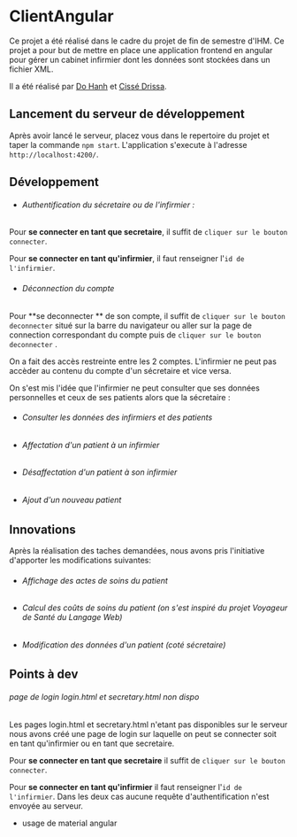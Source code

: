 # ClientAngular

Ce projet a été réalisé dans le cadre du projet de fin de semestre d'IHM. Ce projet a pour but de mettre en place une application frontend en angular pour
gérer un cabinet infirmier dont les données sont stockées dans un fichier XML.

Il a été réalisé par [Do Hanh](https://gitlab.com/yakuzHanh) et [Cissé Drissa](https://gitlab.com/Cashenvic).



## Lancement du serveur de développement
Après avoir lancé le serveur, placez vous dans le repertoire du projet et taper la commande `npm start`. L'application s'execute à l'adresse `http://localhost:4200/`.

## Développement
- ###### Authentification du sécretaire ou de l'infirmier :

Pour **se connecter en tant que secretaire**, il suffit  de `cliquer sur le bouton connecter`. 

Pour **se connecter en tant qu'infirmier**, il faut renseigner l'`id de l'infirmier`.

- ###### Déconnection du compte

Pour **se deconnecter ** de son compte, il suffit  de `cliquer sur le bouton deconnecter` situé sur la barre du navigateur 
ou aller sur la page de connection correspondant du compte puis de `cliquer sur le bouton deconnecter` . 


On a fait des accès restreinte entre les 2 comptes. L'infirmier ne peut pas accèder au contenu du compte d'un sécretaire et vice versa.

On s'est mis l'idée que l'infirmier ne peut consulter que ses données personnelles et ceux de ses patients alors que la sécretaire :
- ###### Consulter les données des infirmiers et des patients
- ###### Affectation d'un patient à un infirmier
- ###### Désaffectation d'un patient à son infirmier
- ###### Ajout d'un nouveau patient

## Innovations
Après la réalisation des taches demandées, nous avons pris l'initiative d'apporter les modifications suivantes:
- ###### Affichage des actes de soins du patient
- ###### Calcul des coûts de soins du patient (on s'est inspiré du projet Voyageur de Santé du Langage Web)
- ###### Modification des données d'un patient (coté sécretaire)

## Points à dev
###### page de login login.html et secretary.html non dispo

Les pages login.html et secretary.html n'etant pas disponibles sur le serveur nous avons créé une page de login sur laquelle on peut se connecter soit en tant qu'infirmier 
ou en tant que secretaire.

Pour **se connecter en tant que secretaire** il suffit  de `cliquer sur le bouton connecter`.

Pour **se connecter en tant qu'infirmier** il faut renseigner l'`id de l'infirmier`.
Dans les deux cas aucune requête d'authentification n'est envoyée au serveur.
* usage de material angular
